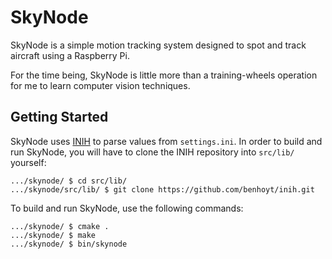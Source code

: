 # SkyNode

SkyNode is a simple motion tracking system designed to spot and track aircraft
using a Raspberry Pi.

For the time being, SkyNode is little more than a training-wheels operation for
me to learn computer vision techniques.

## Getting Started

SkyNode uses [INIH](https://github.com/benhoyt/inih) to parse values from
``settings.ini``. In order to build and run SkyNode, you will have to clone
the INIH repository into ``src/lib/`` yourself:

```
.../skynode/ $ cd src/lib/
.../skynode/src/lib/ $ git clone https://github.com/benhoyt/inih.git
```

To build and run SkyNode, use the following commands:

```
.../skynode/ $ cmake .
.../skynode/ $ make
.../skynode/ $ bin/skynode
```

